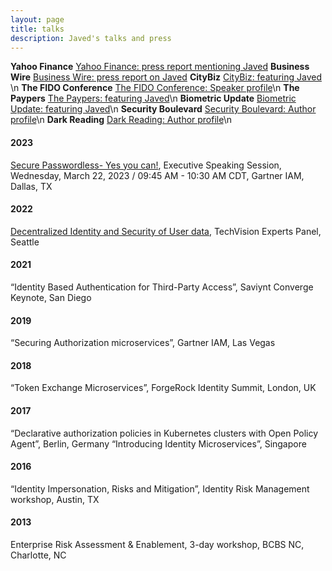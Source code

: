 ```yaml
---
layout: page
title: talks
description: Javed's talks and press
---
```

**Yahoo Finance** [Yahoo Finance: press report mentioning Javed](https://finance.yahoo.com/news/1kosmos-present-rollout-blueprint-secure-130300726.html)
**Business Wire** [Business Wire: press report on Javed](https://www.businesswire.com/news/home/20230314005300/en/1Kosmos-to-Present-Rollout-Blueprint-for-Secure-Passwordless-Access-at-2023-Gartner-IAM-Conference)
**CityBiz** [CityBiz: featuring Javed ](https://www.citybiz.co/article/115221/1kosmos-appoints-javed-shah-as-vp-and-rich-hlavka-as-svp/)\n
**The FIDO Conference** [The FIDO Conference: Speaker profile](https://authenticatecon.com/speaker/javed-shah/)\n
**The Paypers** [The Paypers: featuring Javed](https://thepaypers.com/digital-identity-security-online-fraud/1kosmos-partners-forgerock--1262114)\n
**Biometric Update** [Biometric Update: featuring Javed](https://www.biometricupdate.com/202210/passwordless-authentication-market-to-reach-6-6b-by-2025)\n
**Security Boulevard** [Security Boulevard: Author profile](https://securityboulevard.com/author/javed-shah/)\n
**Dark Reading** [Dark Reading: Author profile](https://www.darkreading.com/author/javed-shah)\n

#### 2023
[Secure Passwordless- Yes you can!](https://www.gartner.com/en/conferences/na/identity-access-management-us/agenda/day), Executive Speaking Session, Wednesday, March 22, 2023 / 09:45 AM - 10:30 AM CDT, Gartner IAM, Dallas, TX
#### 2022
[Decentralized Identity and Security of User data](https://twitter.com/1KosmosBlockID/status/1588281873133862912), TechVision Experts Panel, Seattle

#### 2021
“Identity Based Authentication for Third-Party Access”, Saviynt Converge Keynote, San Diego


#### 2019
 “Securing Authorization microservices”, Gartner IAM, Las Vegas

#### 2018
“Token Exchange Microservices”, ForgeRock Identity Summit, London, UK

#### 2017
“Declarative authorization policies in Kubernetes clusters with Open Policy Agent”, Berlin, Germany
“Introducing Identity Microservices”, Singapore

#### 2016
“Identity Impersonation, Risks and Mitigation”, Identity Risk Management workshop, Austin, TX

#### 2013
Enterprise Risk Assessment & Enablement, 3-day workshop, BCBS NC, Charlotte, NC
